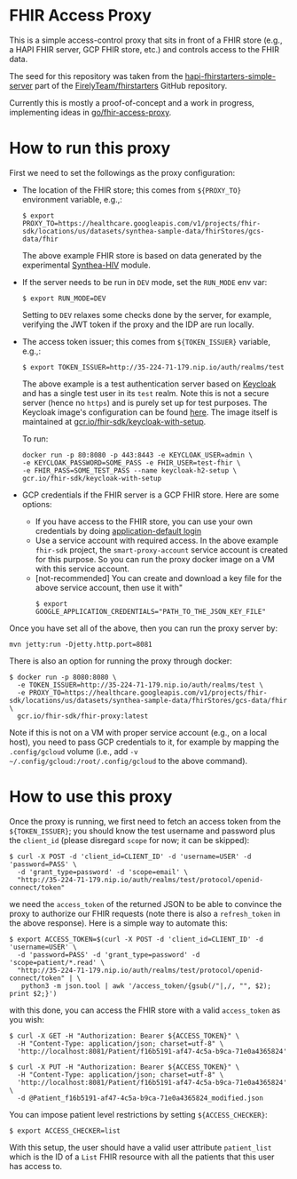 # FHIR Access Proxy

This is a simple access-control proxy that sits in front of a FHIR store (e.g.,
a HAPI FHIR server, GCP FHIR store, etc.) and controls access to the FHIR data.

The seed for this repository was taken from the
[hapi-fhirstarters-simple-server](
https://github.com/FirelyTeam/fhirstarters/tree/master/java/hapi-fhirstarters-simple-server)
part of the [FirelyTeam/fhirstarters](https://github.com/FirelyTeam/fhirstarters)
GitHub repository.

Currently this is mostly a proof-of-concept and a work in progress,
implementing ideas in [go/fhir-access-proxy](go/fhir-access-proxy).


# How to run this proxy

First we need to set the followings as the proxy configuration:
* The location of the FHIR store; this comes from `${PROXY_TO}` environment variable, e.g.,:
  ```shell
  $ export PROXY_TO=https://healthcare.googleapis.com/v1/projects/fhir-sdk/locations/us/datasets/synthea-sample-data/fhirStores/gcs-data/fhir
  ```
  The above example FHIR store is based on data generated by the experimental
  [Synthea-HIV](https://github.com/GoogleCloudPlatform/openmrs-fhir-analytics/tree/master/synthea-hiv)
  module.
* If the server needs to be run in `DEV` mode, set the `RUN_MODE` env var:
  ```shell
  $ export RUN_MODE=DEV
  ```
  Setting to `DEV` relaxes some checks done by the server, for example,
  verifying the JWT token if the proxy and the IDP are run locally.

* The access token issuer; this comes from `${TOKEN_ISSUER}` variable, e.g.,:
  ```shell
  $ export TOKEN_ISSUER=http://35-224-71-179.nip.io/auth/realms/test
  ```
  The above example is a test authentication server based on
  [Keycloak](https://github.com/Alvearie/keycloak-extensions-for-fhir) and
  has a single test user in its `test` realm.
  Note this is not a secure server (hence no `https`) and is purely set up for
  test purposes. The Keycloak image's configuration can be found
  [here](docker/keycloak/keycloak_setup.sh). The image itself is maintained at
  [gcr.io/fhir-sdk/keycloak-with-setup](`https://gcr.io/fhir-sdk/keycloak-with-setup`).

  To run:
  ```
  docker run -p 80:8080 -p 443:8443 -e KEYCLOAK_USER=admin \
  -e KEYCLOAK_PASSWORD=SOME_PASS -e FHIR_USER=test-fhir \
  -e FHIR_PASS=SOME_TEST_PASS --name keycloak-h2-setup \
  gcr.io/fhir-sdk/keycloak-with-setup
  ```


* GCP credentials if the FHIR server is a GCP FHIR store. Here are some options:
  + If you have access to the FHIR store, you can use your own credentials
    by doing [application-default login](https://cloud.google.com/sdk/gcloud/reference/auth/application-default/login)
  + Use a service account with required access. In the above example `fhir-sdk`
    project, the `smart-proxy-account` service account is created for this
    purpose. So you can run the proxy docker image on a VM with this service
    account.
  + [not-recommended] You can create and download a key file for the above
    service account, then use it with"
    ```shell
    $ export GOOGLE_APPLICATION_CREDENTIALS="PATH_TO_THE_JSON_KEY_FILE"
    ```

Once you have set all of the above, then you can run the proxy server by:
```shell
mvn jetty:run -Djetty.http.port=8081
```

There is also an option for running the proxy through docker:
```shell
$ docker run -p 8080:8080 \
  -e TOKEN_ISSUER=http://35-224-71-179.nip.io/auth/realms/test \
  -e PROXY_TO=https://healthcare.googleapis.com/v1/projects/fhir-sdk/locations/us/datasets/synthea-sample-data/fhirStores/gcs-data/fhir \
  gcr.io/fhir-sdk/fhir-proxy:latest
```
Note if this is not on a VM with proper service account (e.g., on a local host),
you need to pass GCP credentials to it, for example by mapping the
`.config/gcloud` volume (i.e., add `-v ~/.config/gcloud:/root/.config/gcloud` to
the above command).


# How to use this proxy

Once the proxy is running, we first need to fetch an access token from the
`${TOKEN_ISSUER}`; you should know the test username and password plus the
`client_id` (please disregard `scope` for now; it can be skipped):
```shell
$ curl -X POST -d 'client_id=CLIENT_ID' -d 'username=USER' -d 'password=PASS' \
  -d 'grant_type=password' -d 'scope=email' \
  "http://35-224-71-179.nip.io/auth/realms/test/protocol/openid-connect/token"
```
we need the `access_token` of the returned JSON to be able to convince the proxy
to authorize our FHIR requests (note there is also a `refresh_token` in the
above response). Here is a simple way to automate this:
```shell
$ export ACCESS_TOKEN=$(curl -X POST -d 'client_id=CLIENT_ID' -d 'username=USER' \
  -d 'password=PASS' -d 'grant_type=password' -d 'scope=patient/*.read' \
  "http://35-224-71-179.nip.io/auth/realms/test/protocol/openid-connect/token" | \
   python3 -m json.tool | awk '/access_token/{gsub(/"|,/, "", $2); print $2;}')
```
with this done, you can access the FHIR store with a valid `access_token` as
you wish:
```shell
$ curl -X GET -H "Authorization: Bearer ${ACCESS_TOKEN}" \
  -H "Content-Type: application/json; charset=utf-8" \
  'http://localhost:8081/Patient/f16b5191-af47-4c5a-b9ca-71e0a4365824'
```
```shell
$ curl -X PUT -H "Authorization: Bearer ${ACCESS_TOKEN}" \
  -H "Content-Type: application/json; charset=utf-8" \
  'http://localhost:8081/Patient/f16b5191-af47-4c5a-b9ca-71e0a4365824' \
  -d @Patient_f16b5191-af47-4c5a-b9ca-71e0a4365824_modified.json
```

You can impose patient level restrictions by setting `${ACCESS_CHECKER}`:
```shell
$ export ACCESS_CHECKER=list
```
With this setup, the user should have a valid user attribute `patient_list`
which is the ID of a `List` FHIR resource with all the patients that this user
has access to.
